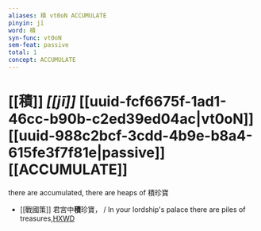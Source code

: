 ```yaml
---
aliases: 積 vt0oN ACCUMULATE
pinyin: jī
word: 積
syn-func: vt0oN
sem-feat: passive
total: 1
concept: ACCUMULATE 
---
```

# [[積]] *[[jī]]*  [[uuid-fcf6675f-1ad1-46cc-b90b-c2ed39ed04ac|vt0oN]] [[uuid-988c2bcf-3cdd-4b9e-b8a4-615fe3f7f81e|passive]] [[ACCUMULATE]]
there are accumulated, there are heaps of 積珍寶
 - [[戰國策]] 君宮中**積**珍寶， / In your lordship's palace there are piles of treasures,[HXWD](https://hxwd.org/textview.html?location=KR2e0003_tls_148-5a.16)